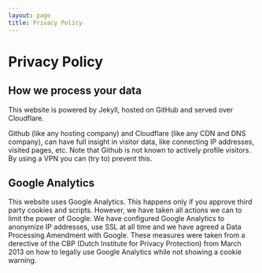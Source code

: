 ```yaml
---
layout: page
title: Privacy Policy
---
```

  
  
  
  
  
# Privacy Policy

## How we process your data
This website is powered by Jekyll, hosted on GitHub and served over Cloudflare.  
  
Github (like any hosting company) and Cloudflare (like any CDN and DNS company), can have full insight in visitor data, like connecting IP addresses, visited pages, etc. Note that Github is not known to actively profile visitors. By using a VPN you can (try to) prevent this.  
  
## Google Analytics
This website uses Google Analytics. This happens only if you approve third party cookies and scripts. However, we have taken all actions we can to limit the power of Google. We have configured Google Analytics to anonymize IP addresses, use SSL at all time and we have agreed a Data Processing Amendment with Google. These measures were taken from a derective of the CBP (Dutch Institute for Privacy Protection) from March 2013 on how to legally use Google Analytics while not showing a cookie warning.